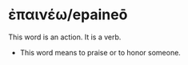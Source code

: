 # ἐπαινέω/epaineō
This word is an action. It is a verb.

* This word means to praise or to honor someone.
